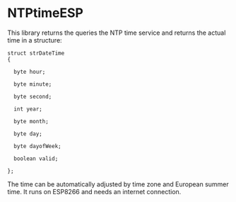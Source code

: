 # NTPtimeESP

This library returns the queries the NTP time service and returns the actual time in a structure:

```
struct strDateTime
{

  byte hour;
  
  byte minute;
  
  byte second;
  
  int year;
  
  byte month;
  
  byte day;
  
  byte dayofWeek;
  
  boolean valid;
  
};
```

The time can be automatically adjusted by time zone and European summer time. It runs on ESP8266 and needs an internet connection.
